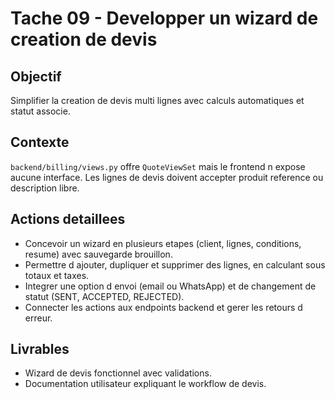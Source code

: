 # Tache 09 - Developper un wizard de creation de devis

## Objectif
Simplifier la creation de devis multi lignes avec calculs automatiques et statut associe.

## Contexte
`backend/billing/views.py` offre `QuoteViewSet` mais le frontend n expose aucune interface. Les lignes de devis doivent accepter produit reference ou description libre.

## Actions detaillees
- Concevoir un wizard en plusieurs etapes (client, lignes, conditions, resume) avec sauvegarde brouillon.
- Permettre d ajouter, dupliquer et supprimer des lignes, en calculant sous totaux et taxes.
- Integrer une option d envoi (email ou WhatsApp) et de changement de statut (SENT, ACCEPTED, REJECTED).
- Connecter les actions aux endpoints backend et gerer les retours d erreur.

## Livrables
- Wizard de devis fonctionnel avec validations.
- Documentation utilisateur expliquant le workflow de devis.
